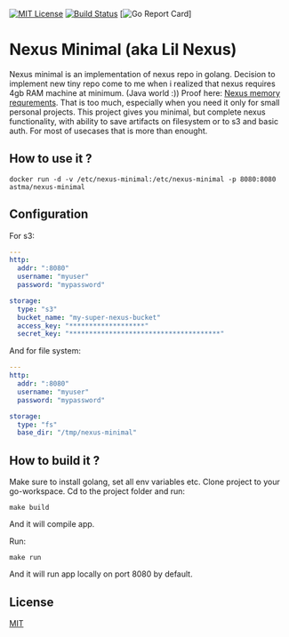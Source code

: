 [![MIT License][license-image]][license-url]
[![Build Status](https://travis-ci.org/Atsman/nexus-minimal.svg?branch=master)](https://travis-ci.org/Atsman/nexus-minimal)
[![Go Report Card](https://goreportcard.com/badge/github.com/Atsman/nexus-minimal)]

# Nexus Minimal (aka Lil Nexus)

Nexus minimal is an implementation of nexus repo in golang. Decision to implement new tiny repo come to me when i realized that nexus requires 4gb RAM machine at minimum. (Java world :)) Proof here: [Nexus memory requrements](https://help.sonatype.com/display/NXRM3/System+Requirements#SystemRequirements-Memory). That is too much, especially when you need it only for small personal projects. This project gives you minimal, but complete nexus functionality, with ability to save artifacts on filesystem or to s3 and basic auth. For most of usecases that is more than enought.

## How to use it ?

```
docker run -d -v /etc/nexus-minimal:/etc/nexus-minimal -p 8080:8080 astma/nexus-minimal
```

## Configuration 

For s3:
```yml
---
http:
  addr: ":8080"
  username: "myuser"
  password: "mypassword"

storage:
  type: "s3"
  bucket_name: "my-super-nexus-bucket"
  access_key: "*******************"
  secret_key: "**************************************"
```

And for file system:
```yml
---
http:
  addr: ":8080"
  username: "myuser"
  password: "mypassword"

storage:
  type: "fs"
  base_dir: "/tmp/nexus-minimal"
```

## How to build it ?

Make sure to install golang, set all env variables etc.
Clone project to your go-workspace.
Cd to the project folder and run:

```
make build
```

And it will compile app.

Run:

```
make run
```

And it will run app locally on port 8080 by default.

## License

[MIT](LICENSE)

[license-url]: LICENSE

[license-image]: https://img.shields.io/github/license/mashape/apistatus.svg

[capture]: capture.png
